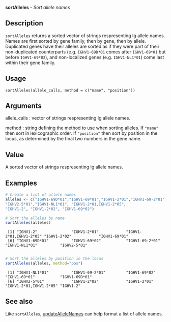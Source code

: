 **sortAlleles** - *Sort allele names*

Description
--------------------

`sortAlleles` returns a sorted vector of strings respresenting Ig allele
names. Names are first sorted by gene family, then by gene, then by allele.
Duplicated genes have their alleles are sorted as if they were part of their
non-duplicated counterparts (e.g. `IGHV1-69D*01` comes after `IGHV1-69*01` 
but before `IGHV1-69*02`), and non-localized genes (e.g. `IGHV1-NL1*01`) 
come last within their gene family.


Usage
--------------------
```
sortAlleles(allele_calls, method = c("name", "position"))
```

Arguments
-------------------

allele_calls
:   vector of strings respresenting Ig allele names.

method
:   string defining the method to use when sorting alleles.
If `"name"` then sort in lexicographic order. If
`"position"` then sort by position in the locus, as
determined by the final two numbers in the gene name.




Value
-------------------

A sorted vector of strings respresenting Ig allele names.



Examples
-------------------

```R
# Create a list of allele names
alleles <- c("IGHV1-69D*01","IGHV1-69*01","IGHV1-2*01","IGHV1-69-2*01",
"IGHV2-5*01","IGHV1-NL1*01", "IGHV1-2*01,IGHV1-2*05", 
"IGHV1-2", "IGHV1-2*02", "IGHV1-69*02")

# Sort the alleles by name
sortAlleles(alleles)

```


```
 [1] "IGHV1-2"               "IGHV1-2*01"            "IGHV1-2*01,IGHV1-2*05" "IGHV1-2*02"            "IGHV1-69*01"          
 [6] "IGHV1-69D*01"          "IGHV1-69*02"           "IGHV1-69-2*01"         "IGHV1-NL1*01"          "IGHV2-5*01"           

```


```R

# Sort the alleles by position in the locus
sortAlleles(alleles, method="pos")

```


```
 [1] "IGHV1-NL1*01"          "IGHV1-69-2*01"         "IGHV1-69*02"           "IGHV1-69*01"           "IGHV1-69D*01"         
 [6] "IGHV2-5*01"            "IGHV1-2*02"            "IGHV1-2*01"            "IGHV1-2*01,IGHV1-2*05" "IGHV1-2"              

```



See also
-------------------

Like `sortAlleles`, [updateAlleleNames](updateAlleleNames.md) can help
format a list of allele names.






